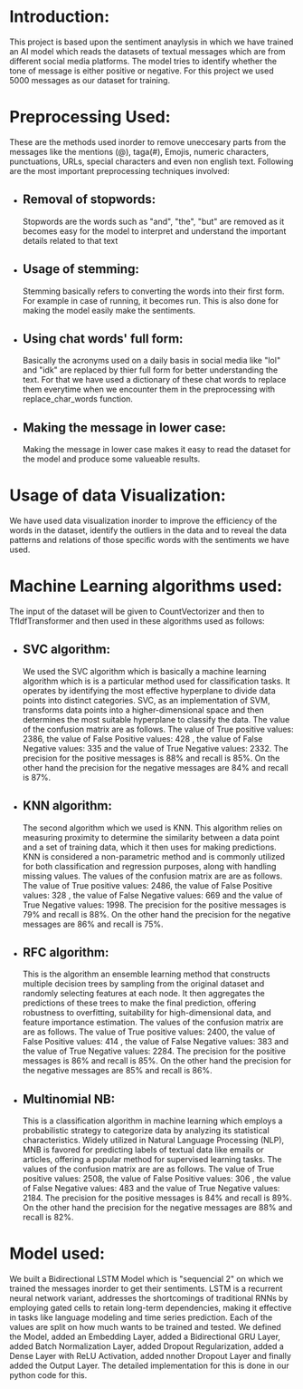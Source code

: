 # Introduction:
This project is based upon the sentiment anaylysis in which we have trained an AI model which reads the datasets of textual messages which are from different social media platforms. The model tries to identify whether the tone of message is either positive or negative. For this project we used 5000 messages as our dataset for training.
# Preprocessing Used:
These are the methods used inorder to remove uneccesary parts from the messages like the mentions (@), taga(#), Emojis, numeric characters, punctuations, URLs, special characters and even non english text. Following are the most important preprocessing techniques involved:
* ## Removal of stopwords:
  Stopwords are the words such as "and", "the", "but" are removed as it becomes easy for the model to interpret and understand the important details related to that text
* ## Usage of stemming:
  Stemming basically refers to converting the words into their first form. For example in case of running, it becomes run. This is also done for making the model easily make the sentiments.
* ## Using chat words' full form:
  Basically the acronyms used on a daily basis in social media like "lol" and "idk" are replaced by thier full form for better understanding the text. For that we have used a dictionary of these chat words to replace them everytime when we encounter them in the preprocessing with replace_char_words function.
* ## Making the message in lower case:
  Making the message in lower case makes it easy to read the dataset for the model and produce some valueable results.
# Usage of data Visualization:
We have used data visualization inorder to improve the efficiency of the words in the dataset, identify the outliers in the data and to reveal the data patterns and relations of those specific words with the sentiments we have used.
# Machine Learning algorithms used:
The input of the dataset will be given to CountVectorizer and then to TfIdfTransformer and then used in these algorithms used as follows:
* ## SVC algorithm:
  We used the SVC algorithm which is basically a machine learning algorithm which is  is a particular method used for classification tasks. It operates by identifying the most effective hyperplane to divide data points into distinct categories. SVC, as an implementation of SVM, transforms data points into a higher-dimensional space and then determines the most suitable hyperplane to classify the data. The value of the confusion matrix are as follows. The value of True positive values: 2386, the value of False Positive values: 428 , the value of False Negative values: 335 and the value of True Negative values: 2332. The precision for the positive messages is 88% and recall is 85%. On the other hand the precision for the negative messages are 84% and recall is 87%.
* ## KNN algorithm:
  The second algorithm which we used is KNN. This algorithm relies on measuring proximity to determine the similarity between a data point and a set of training data, which it then uses for making predictions. KNN is considered a non-parametric method and is commonly utilized for both classification and regression purposes, along with handling missing values. The values of the confusion matrix are are as follows. The value of True positive values: 2486, the value of False Positive values: 328 , the value of False Negative values: 669 and the value of True Negative values: 1998. The precision for the positive messages is 79% and recall is 88%. On the other hand the precision for the negative messages are 86% and recall is 75%.
* ## RFC algorithm:
  This is the algorithm  an ensemble learning method that constructs multiple decision trees by sampling from the original dataset and randomly selecting features at each node. It then aggregates the predictions of these trees to make the final prediction, offering robustness to overfitting, suitability for high-dimensional data, and feature importance estimation. The values of the confusion matrix are are as follows. The value of True positive values: 2400, the value of False Positive values: 414 , the value of False Negative values: 383 and the value of True Negative values: 2284. The precision for the positive messages is 86% and recall is 85%. On the other hand the precision for the negative messages are 85% and recall is 86%.
* ## Multinomial NB:
  This is a classification algorithm in machine learning which employs a probabilistic strategy to categorize data by analyzing its statistical characteristics. Widely utilized in Natural Language Processing (NLP), MNB is favored for predicting labels of textual data like emails or articles, offering a popular method for supervised learning tasks. The values of the confusion matrix are are as follows. The value of True positive values: 2508, the value of False Positive values: 306 , the value of False Negative values: 483 and the value of True Negative values: 2184. The precision for the positive messages is 84% and recall is 89%. On the other hand the precision for the negative messages are 88% and recall is 82%.
# Model used:
We built a Bidirectional LSTM Model which is "sequencial 2" on which we trained the messages inorder to get their sentiments. LSTM is a recurrent neural network variant, addresses the shortcomings of traditional RNNs by employing gated cells to retain long-term dependencies, making it effective in tasks like language modeling and time series prediction. Each of the values are split on how much wants to be trained and tested. We defined the Model, added an Embedding Layer, added a Bidirectional GRU Layer, added Batch Normalization Layer, added Dropout Regularization, added a Dense Layer with ReLU Activation, added nnother Dropout Layer and finally added the Output Layer. The detailed implementation for this is done in our python code for this.
